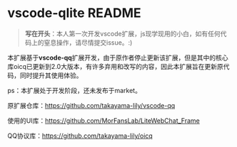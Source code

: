# vscode-qlite README

 > **写在开头**：本人第一次开发vscode扩展，js现学现用的小白，如有任何代码上的窒息操作，请尽情提交issue。:)

本扩展基于**vscode-qq**扩展开发，由于原作者停止更新该扩展，但是其中的核心库oicq已更新到2.0大版本，有许多弃用和改写的内容，因此本扩展旨在更新原代码，同时提升其使用体验。

ps：本扩展处于开发阶段，还未发布于market。

原扩展仓库：https://github.com/takayama-lily/vscode-qq

使用的UI库：https://github.com/MorFansLab/LiteWebChat_Frame

QQ协议库：https://github.com/takayama-lily/oicq
